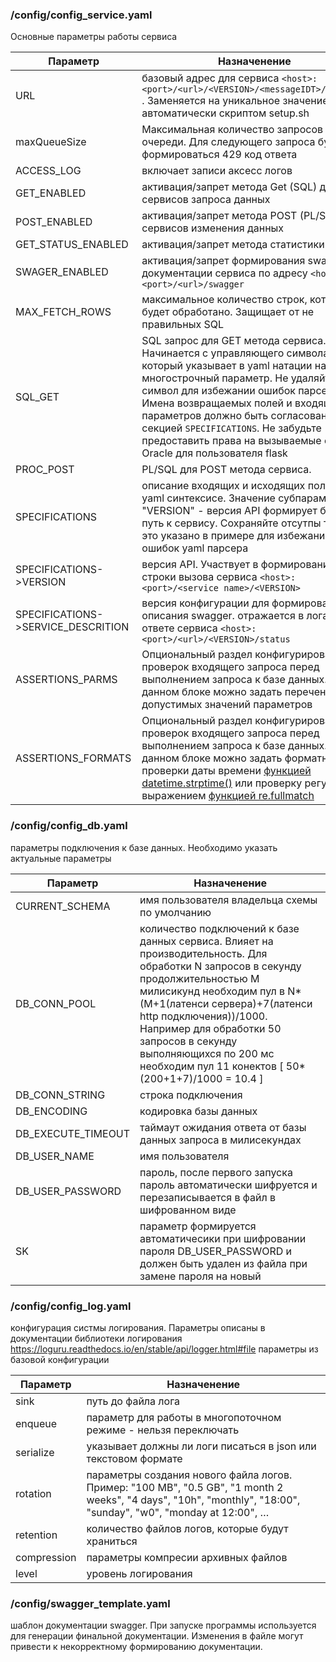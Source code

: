 ###  /config/config_service.yaml
Основные параметры работы сервиса

Параметр|Назначенение
--------|------------
URL| базовый адрес для сервиса `<host>:<port>/<url>/<VERSION>/<messageIDT>/<system>` . Заменяется на уникальное значение автоматически скриптом setup.sh
maxQueueSize| Максимальная количество запросов в очереди. Для следующего запроса будет формироваться 429 код ответа
ACCESS_LOG| включает записи аксесс логов
GET_ENABLED| активация/запрет метода Get (SQL) для сервисов запроса данных
POST_ENABLED| активация/запрет метода POST (PL/SQL) для сервисов изменения данных
GET_STATUS_ENABLED| активация/запрет метода статистики
SWAGER_ENABLED| активация/запрет формирования swagger документации сервиса по адресу `<host>:<port>/<url>/swagger`
MAX_FETCH_ROWS| максимальное количество строк, которое будет обработано. Защищает от не правильных SQL
SQL_GET| SQL запрос для GET метода сервиса. Начинается с управляющего символа `>` который указывает в yaml натации на многострочный параметр. Не удаляйте этот символ для избежании ошибок парсера. Имена возвращаемых полей и входящих параметров должно быть согласовано с секцией `SPECIFICATIONS`. Не забудьте предоставить права на вызываемые объекты Oracle для пользователя flask
PROC_POST| PL/SQL для POST метода сервиса.
SPECIFICATIONS| описание входящих и исходящих полей в yaml синтексисе. Значение субпараметра "VERSION" - версия API формирует базовый путь к сервису. Сохраняйте отсутпы так как это указано в примере для избежания ошибок yaml парсера
SPECIFICATIONS->VERSION| версия API. Участвует в формировании строки вызова сервиса ```<host>:<port>/<service name>/<VERSION>```
SPECIFICATIONS->SERVICE_DESCRITION| версия конфигурации для формирования описания swagger. отражается в логах и в ответе сервиса `<host>:<port>/<url>/<VERSION>/status`
ASSERTIONS_PARMS| Опциональный раздел конфигурирования проверок входящего запроса перед выполнением запроса к базе данных. В данном блоке можно задать перечень допустимых значений параметров
ASSERTIONS_FORMATS| Опциональный раздел конфигурирования проверок входящего запроса перед выполнением запроса к базе данных. В данном блоке можно задать форматные проверки даты времени [функцией datetime.strptime()](https://docs.python.org/3/library/datetime.html#strftime-strptime-behavior) или проверку регулярным выражением [функцией re.fullmatch](https://docs.python.org/3/library/re.html#module-re)

###  /config/config_db.yaml

параметры подключения к базе данных. Необходимо указать актуальные параметры

Параметр|Назначенение
--------|------------
CURRENT_SCHEMA| имя пользователя владельца схемы по умолчанию 
DB_CONN_POOL| количество подключений к базе данных сервиса. Влияет на производительность. Для обработки N запросов в секунду продолжительностью M милисикунд необходим пул в N*(M+1(латенси сервера)+7(латенси http подключения))/1000. Например для обработки 50 запросов в секунду  выполняющихся по 200 мс необходим пул 11 конектов  [ 50*(200+1+7)/1000 = 10.4 ]
DB_CONN_STRING|строка подключения
DB_ENCODING|кодировка базы данных
DB_EXECUTE_TIMEOUT| таймаут ожидания ответа от базы данных запроса в милисекундах
DB_USER_NAME| имя пользователя
DB_USER_PASSWORD| пароль, после первого запуска пароль автоматически шифруется и перезаписывается в файл в шифрованном виде
SK| параметр формируется автоматичесики при шифровании пароля DB_USER_PASSWORD и должен быть удален из файла при замене пароля на новый

###  /config/config_log.yaml
конфигурация систмы логирования. Параметры описаны в документации библиотеки логирования https://loguru.readthedocs.io/en/stable/api/logger.html#file
параметры из базовой конфигурации

Параметр|Назначенение
--------|------------
sink| путь до файла лога
enqueue| параметр для работы в многопоточном режиме - нельзя переключать
serialize| указывает должны ли логи писаться в json или текстовом формате
rotation| параметры создания нового файла логов. Пример: "100 MB", "0.5 GB", "1 month 2 weeks", "4 days", "10h", "monthly", "18:00", "sunday", "w0", "monday at 12:00", …
retention| количество файлов логов, которые будут храниться 
compression| параметры компресии архивных файлов
level| уровень логирования

###  /config/swagger_template.yaml
шаблон документации swagger. При запуске программы используется для генерации финальной документации. Изменения в файле могут привести к некорректному формированию документации. 